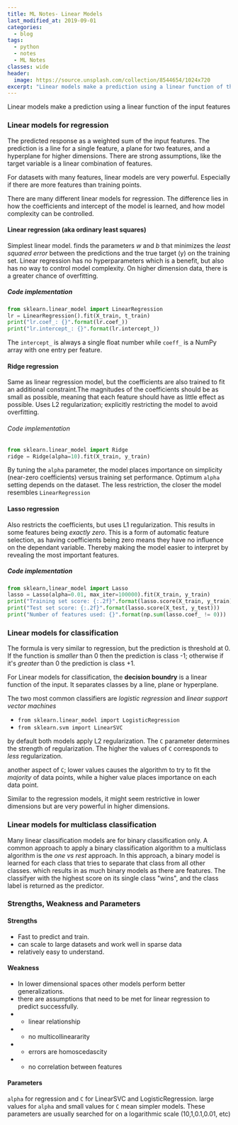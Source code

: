 ```yaml
---
title: ML Notes- Linear Models
last_modified_at: 2019-09-01
categories:
  - blog
tags:
  - python
  - notes
  - ML Notes
classes: wide
header:
  image: https://source.unsplash.com/collection/8544654/1024x720
excerpt: "Linear models make a prediction using a linear function of the input features"
---
```


Linear models make a prediction using a linear function of the input features
### Linear models for regression
The predicted response as a weighted sum of the input features.
The prediction is a line for a single feature, a plane for two features, and a hyperplane for higher dimensions.
There are strong assumptions, like the target variable is a linear combination of features.

For datasets with many features, linear models are very powerful. Especially if there are more features than training points.

There are many different linear models for regression. The difference lies in how the coefficients and intercept of the model is learned, and how model complexity can be controlled.
#### Linear regression (aka ordinary least squares)
Simplest linear model. finds the parameters _w_ and _b_ that minimizes the _least squared error_ between the predictions and the true target (y) on the training set.
Linear regression has no hyperparameters which is a benefit, but also has no way to control model complexity.
On higher dimension data, there is a greater chance of overfitting.
##### Code implementation
``` python
from sklearn.linear_model import LinearRegression
lr = LinearRegression().fit(X_train, t_train)
print("lr.coef_: {}".format(lr.coef_))
print("lr.intercept_: {}".format(lr.intercept_))
```
The `intercept_` is always a single float number while `coeff_` is a NumPy array with one entry per feature.
#### Ridge regression
Same as linear regression model, but the coefficients are also trained to fit an additional constraint.The magnitudes of the coefficients should be as small as possible, meaning that each feature should have as little effect as possible.
Uses L2 regularization; explicitly restricting the model to avoid overfitting.
###### Code implementation
``` python
from sklearn.linear_model import Ridge
ridge = Ridge(alpha=10).fit(X_train, y_train)
```

By tuning the `alpha` parameter, the model places importance on simplicity (near-zero coefficients) versus training set performance. Optimum `alpha` setting depends on the dataset. The less restriction, the closer the model resembles `LinearRegression`
#### Lasso regression
Also restricts the coefficients, but uses L1 regularization. This results in some features being _exactly zero_. This is a form of automatic feature selection, as having coefficients being zero means they have no influence on the dependant variable. Thereby making the model easier to interpret by revealing the most important features.
##### Code implementation
``` python
from sklearn,linear_model import Lasso
lasso = Lasso(alpha=0.01, max_iter=100000).fit(X_train, y_train)
print("Training set score: {:.2f}".format(lasso.score(X_train, y_train)))
print("Test set score: {:.2f}".format(lasso.score(X_test, y_test)))
print("Number of features used: {}".format(np.sum(lasso.coef_ != 0)))
```
### Linear models for classification
The formula is very similar to regression, but the prediction is threshold at 0. If the function is _smaller_ than 0 then the prediction is class -1; otherwise if it's _greater_ than 0 the prediction is class +1.

For Linear models for classification, the __decision boundry__ is a linear function of the input. It separates classes by a line, plane or hyperplane.

The two most common classifiers are _logistic regression_ and _linear support vector machines_
- `from sklearn.linear_model import LogisticRegression`
- `from sklearn.svm import LinearSVC`

by default both models apply L2 regularization. The `C` parameter determines the strength of regularization. The higher the values of `C` corresponds to _less_ regularization.

another aspect of `C`; lower values causes the algorithm to try to fit the _majority_ of data points, while a higher value places importance on each data point.

Similar to the regression models, it might seem restrictive in lower dimensions but are very powerful in higher dimensions.
### Linear models for multiclass classification
Many linear classification models are for binary classification only. A common approach to apply a  binary classification algorithm to a multiclass algorithm is the _one vs rest_ approach. In this approach, a binary model is learned for each class that tries to separate that class from all other classes. which results in as much binary models as there are features. The classifyer with the highest score on its single class "wins", and the class label is returned as the predictor.
### Strengths, Weakness and Parameters
#### Strengths
- Fast to predict and train.
- can scale to large datasets and work well in sparse data
- relatively easy to understand.

#### Weakness
- In lower dimensional spaces other models perform better generalizations.
- there are assumptions that need to be met for linear regression to predict successfully.
- - linear relationship
- - no multicollineararity
- - errors are homoscedascity
- - no correlation between features

#### Parameters
`alpha` for regression and `C` for LinearSVC and LogisticRegression. large values for `alpha` and small values for `C` mean simpler models. These parameters are usually searched for on a logarithmic scale (10,1,0.1,0.01, etc)
